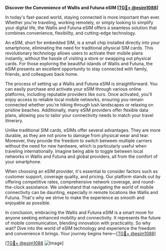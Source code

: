 **Discover the Convenience of Wallis and Futuna eSIM [[TG💪+ @esim1088](https://t.me/s/esim1088)]**

In today's fast-paced world, staying connected is more important than ever. Whether you're traveling, working remotely, or simply looking to simplify your digital life, the Wallis and Futuna eSIM offers a seamless solution that combines convenience, flexibility, and cutting-edge technology.

An eSIM, short for embedded SIM, is a small chip installed directly into your smartphone, eliminating the need for traditional physical SIM cards. This revolutionary technology allows users to activate their mobile plans instantly, without the hassle of visiting a store or swapping out physical cards. For those exploring the beautiful islands of Wallis and Futuna, the eSIM presents an excellent opportunity to stay connected with family, friends, and colleagues back home.

The process of setting up a Wallis and Futuna eSIM is straightforward. You can easily purchase and activate your eSIM through various online platforms, including reputable providers like ours. Once activated, you'll enjoy access to reliable local mobile networks, ensuring you remain connected whether you're hiking through lush landscapes or relaxing on pristine beaches. Additionally, many eSIM providers offer flexible data plans, allowing you to tailor your connectivity needs to match your travel itinerary.

Unlike traditional SIM cards, eSIMs offer several advantages. They are more durable, as they are not prone to damage from physical wear and tear. Moreover, they provide the freedom to switch between multiple carriers without the need for new hardware, which is particularly useful when traveling internationally. Imagine being able to toggle between local networks in Wallis and Futuna and global providers, all from the comfort of your smartphone.

When choosing an eSIM provider, it's essential to consider factors such as customer support, coverage quality, and pricing. Our platform stands out by offering competitive rates, comprehensive network coverage, and round-the-clock assistance. We understand that navigating the world of mobile connectivity can be daunting, especially in remote locations like Wallis and Futuna. That's why we strive to make the experience as smooth and enjoyable as possible.

In conclusion, embracing the Wallis and Futuna eSIM is a smart move for anyone seeking enhanced mobility and connectivity. It represents the future of mobile communication, blending innovation with practicality. So why wait? Dive into the world of eSIM technology and experience the freedom and convenience it brings. Your journey begins here—[[TG💪+ @esim1088](https://t.me/s/esim1088)]

[[TG💪+ @esim1088](https://t.me/s/esim1088) ![Image](https://i.postimg.cc/Y0z9fWf4/image.png)]